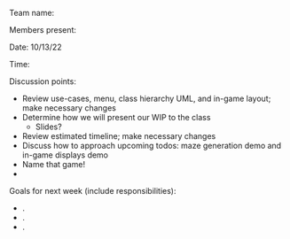 Team name:

Members present:

Date: 10/13/22

Time:

Discussion points:
* Review use-cases, menu, class hierarchy UML, and in-game layout; make necessary changes
* Determine how we will present our WIP to the class
  - Slides?
* Review estimated timeline; make necessary changes
* Discuss how to approach upcoming todos: maze generation demo and in-game displays demo
* Name that game!
* 

Goals for next week (include responsibilities):
* .
* .
* .
